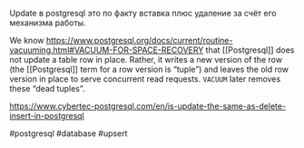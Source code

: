 Update в postgresql это по факту вставка плюс удаление за счёт его механизма работы.

We know https://www.postgresql.org/docs/current/routine-vacuuming.html#VACUUM-FOR-SPACE-RECOVERY that [[Postgresql]] does not update a table row in place. Rather, it writes a new version of the row (the [[Postgresql]] term for a row version is “tuple”) and leaves the old row version in place to serve concurrent read requests. `VACUUM` later removes these “dead tuples”.

https://www.cybertec-postgresql.com/en/is-update-the-same-as-delete-insert-in-postgresql

#postgresql #database #upsert